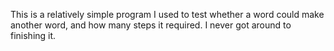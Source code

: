 This is a relatively simple program I used to test whether a word could make another word, and how many steps it required. I never got around to finishing it.
